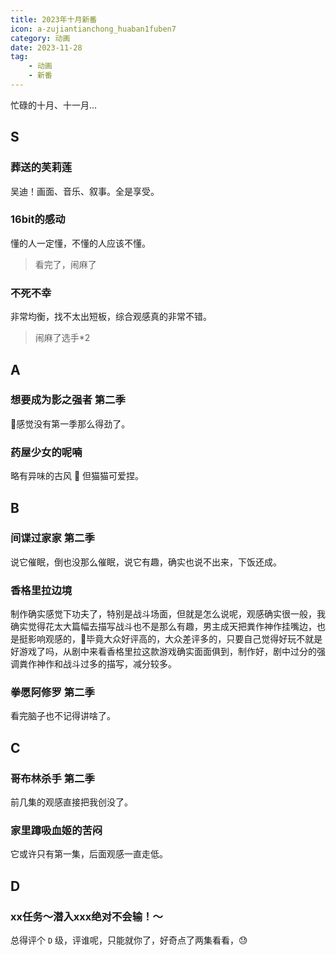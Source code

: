 ```yaml
---
title: 2023年十月新番
icon: a-zujiantianchong_huaban1fuben7
category: 动画
date: 2023-11-28
tag:
    - 动画
    - 新番
---
```


忙碌的十月、十一月...

## S 

### **葬送的芙莉莲**

吴迪！画面、音乐、叙事。全是享受。


### **16bit的感动**

懂的人一定懂，不懂的人应该不懂。

> 看完了，闹麻了

### **不死不幸**

非常均衡，找不太出短板，综合观感真的非常不错。

> 闹麻了选手*2

## A

### **想要成为影之强者 第二季**

🤔感觉没有第一季那么得劲了。

### **药屋少女的呢喃**

略有异味的古风 🤔 但猫猫可爱捏。

## B

### **间谍过家家 第二季**

说它催眠，倒也没那么催眠，说它有趣，确实也说不出来，下饭还成。

### **香格里拉边境**

制作确实感觉下功夫了，特别是战斗场面，但就是怎么说呢，观感确实很一般，我确实觉得花太大篇幅去描写战斗也不是那么有趣，男主成天把粪作神作挂嘴边，也是挺影响观感的，🤔毕竟大众好评高的，大众差评多的，只要自己觉得好玩不就是好游戏了吗，从剧中来看香格里拉这款游戏确实面面俱到，制作好，剧中过分的强调粪作神作和战斗过多的描写，减分较多。

### **拳愿阿修罗 第二季**

看完脑子也不记得讲啥了。

## C

### **哥布林杀手 第二季**

前几集的观感直接把我创没了。

### **家里蹲吸血姬的苦闷**

它或许只有第一集，后面观感一直走低。

## D

### **xx任务～潜入xxx绝对不会输！～**

总得评个 `D` 级，评谁呢，只能就你了，好奇点了两集看看，😓
